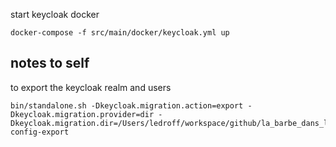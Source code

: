 


start keycloak docker

    docker-compose -f src/main/docker/keycloak.yml up


## notes to self

to export the keycloak realm and users

    bin/standalone.sh -Dkeycloak.migration.action=export -Dkeycloak.migration.provider=dir -Dkeycloak.migration.dir=/Users/ledroff/workspace/github/la_barbe_dans_le_cambouis/danslecambouis/src/main/docker/realm-config-export

